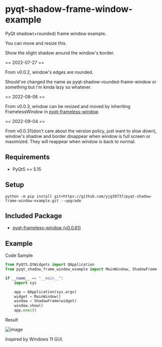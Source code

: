 # pyqt-shadow-frame-window-example
PyQt shadow(+rounded) frame window example.

You can move and resize this.

Show the slight shadow around the window's border.

== 2022-07-27 ==

From v0.0.2, window's edges are rounded.

Should've changed the name as pyqt-shadow-rounded-frame-window or something but i'm kinda lazy so whatever.

== 2022-08-06 ==

From v0.0.3, window can be resized and moved by inheriting FramelessWindow in <a href="https://github.com/yjg30737/pyqt-frameless-window.git">pyqt-frameless-window</a>.

== 2022-09-04 ==

From v0.0.31(don't care about the version policy, just want to slow down), window's shadow and border disappear when window is full screen or maximized. They will reappear when window is back to normal.

## Requirements
* PyQt5 >= 5.15

## Setup
`python -m pip install git+https://github.com/yjg30737/pyqt-shadow-frame-window-example.git --upgrade`

## Included Package
* <a href="https://pypi.org/project/pyqt-frameless-window/0.0.61/">pyqt-frameless-window (v0.0.61)</a>

## Example
Code Sample
```python
from PyQt5.QtWidgets import QApplication
from pyqt_shadow_frame_window_example import MainWindow, ShadowFrame

if __name__ == "__main__":
    import sys

    app = QApplication(sys.argv)
    widget = MainWindow()
    window = ShadowFrame(widget)
    window.show()
    app.exec()
```

Result

![image](https://user-images.githubusercontent.com/55078043/181148746-f65b0b34-8aed-443f-bf15-c1604d450dc1.png)

Inspired by Windows 11 GUI.
